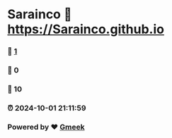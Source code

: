 # Sarainco :link: https://Sarainco.github.io 
### :page_facing_up: [1](https://Sarainco.github.io/tag.html) 
### :speech_balloon: 0 
### :hibiscus: 10 
### :alarm_clock: 2024-10-01 21:11:59 
### Powered by :heart: [Gmeek](https://github.com/Meekdai/Gmeek)
